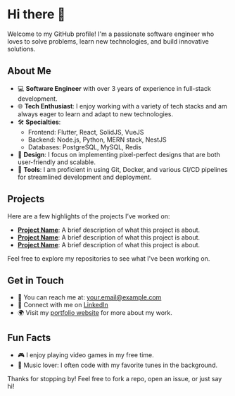 # Hi there 👋

Welcome to my GitHub profile! I'm a passionate software engineer who loves to solve problems, learn new technologies, and build innovative solutions.

## About Me

- 💻 **Software Engineer** with over 3 years of experience in full-stack development.
- 🌐 **Tech Enthusiast**: I enjoy working with a variety of tech stacks and am always eager to learn and adapt to new technologies.
- 🛠 **Specialties**:
  - Frontend: Flutter, React, SolidJS, VueJS
  - Backend: Node.js, Python, MERN stack, NestJS
  - Databases: PostgreSQL, MySQL, Redis
- 🎨 **Design**: I focus on implementing pixel-perfect designs that are both user-friendly and scalable.
- 🔧 **Tools**: I am proficient in using Git, Docker, and various CI/CD pipelines for streamlined development and deployment.

## Projects

Here are a few highlights of the projects I’ve worked on:

- **[Project Name](link)**: A brief description of what this project is about.
- **[Project Name](link)**: A brief description of what this project is about.
- **[Project Name](link)**: A brief description of what this project is about.

Feel free to explore my repositories to see what I've been working on.

## Get in Touch

- 📧 You can reach me at: [your.email@example.com](mailto:your.email@example.com)
- 💼 Connect with me on [LinkedIn](https://www.linkedin.com/in/your-profile-link)
- 🌍 Visit my [portfolio website](http://yourwebsite.com) for more about my work.

## Fun Facts

- 🎮 I enjoy playing video games in my free time.
- 🎵 Music lover: I often code with my favorite tunes in the background.

Thanks for stopping by! Feel free to fork a repo, open an issue, or just say hi!
